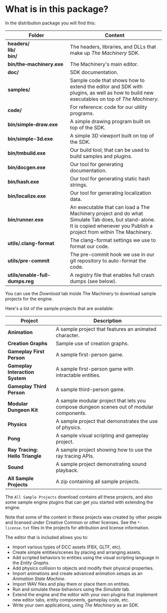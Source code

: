 # What is in this package?

In the distribution package you will find this:

| Folder                               | Content                                                      |
| ------------------------------------ | ------------------------------------------------------------ |
| **headers/**<br>**lib/**<br>**bin/** | The headers, libraries, and DLLs that make up *The Machinery* SDK. |
| **bin/the‑machinery.exe**            | The Machinery's main editor.                                 |
| **doc/**                             | SDK  documentation.                                          |
| **samples/**                         | Sample code that shows how to extend the editor and SDK with plugins, as well as how to build new executables on top of *The Machinery.* |
| **code/**                            | For reference: code for our utility programs.                |
| **bin/simple‑draw.exe**              | A simple drawing program built on top of the SDK.            |
| **bin/simple-3d.exe**                | A simple 3D viewport built on top of the SDK.                |
| **bin/tmbuild.exe**                  | Our build tool, that can be used to build samples and plugins. |
| **bin/docgen.exe**                   | Our tool for generating documentation.                       |
| **bin/hash.exe**                     | Our tool for generating static hash strings.                 |
| **bin/localize.exe**                 | Our tool for generating localization data.                   |
| **bin/runner.exe**                   | An executable that can load a The Machinery project and do what Simulate Tab does, but stand-alone. It is copied whenever you Publish a project from within The Machinery. |
| **utils/.clang-format**              | The clang-format settings we use to format our code.         |
| **utils/pre-commit**                 | The pre-commit hook we use in our git repository to auto-format the code. |
| **utils/enable-full-dumps.reg**      | A registry file that enables full crash dumps (see below).   |

You can use the *Download* tab inside The Machinery to download sample projects for the engine.

Here's a list of the sample projects that are available:

| Project                         | Description                                                  |
| ------------------------------- | ------------------------------------------------------------ |
| **Animation**                   | A sample project that features an animated character.        |
| **Creation Graphs**             | Sample use of creation graphs.                               |
| **Gameplay First Person**       | A sample first-person game.                                  |
| **Gameplay Interaction System** | A sample first-person game with intractable entities.        |
| **Gameplay Third Person**       | A sample third-person game.                                  |
| **Modular Dungeon Kit**         | A sample modular project that lets you compose dungeon scenes out of modular components. |
| **Physics**                     | A sample project that demonstrates the use of physics.       |
| **Pong**                        | A sample visual scripting and gameplay project.              |
| **Ray Tracing: Hello Triangle** | A sample project showing how to use the ray tracing APIs.    |
| **Sound**                       | A sample project demonstrating sound playback.               |
| **All Sample Projects**         | A zip containing all sample projects.                        |


The `All Sample Projects` download contains all these projects, and also some sample engine plugins
that can get you started with extending the engine.

Note that some of the content in these projects was created by other people and licensed under
Creative Common or other licenses. See the `*-license.txt` files in the projects for attribution and
license information.

The editor that is included allows you to:

- Import various types of DCC assets (FBX, GLTF, etc).
- Create simple entities/scenes by placing and arranging assets.
- Add scripted behaviors to entities using the visual scripting language in the *Entity Graphs*.
- Add physics collision to objects and modify their physical properties.
- Import animations and create advanced animation setups as an *Animation State Machine*.
- Import WAV files and play them or place them on entities.
- Run and simulate these behaviors using the *Simulate* tab.
- Extend the engine and the editor with your own plugins that implement new editor tabs, entity components, gameplay code, etc.
- Write your own applications, using *The Machinery* as an SDK.
